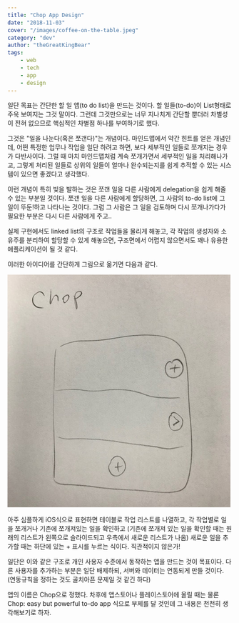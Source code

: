 ```yaml
---
title: "Chop App Design"
date: "2018-11-03"
cover: "/images/coffee-on-the-table.jpeg"
category: "dev"
author: "theGreatKingBear"
tags: 
    - web
    - tech
    - app
    - design
---
```


일단 목표는 간단한 할 일 앱(to do list)을 만드는 것이다. 할 일들(to-do)이 List형태로 주욱 보여지는 그것 말이다. 그런데 그것만으로는 너무 지나치게 간단할 뿐더러 차별성이 전혀 없으므로 핵심적인 차별점 하나를 부여하기로 했다. 

그것은 "일을 나눈다(혹은 쪼갠다)"는 개념이다. 마인드맵에서 약간 힌트를 얻은 개념인데, 어떤 특정한 업무나 작업을 일단 하려고 하면, 보다 세부적인 일들로 쪼개지는 경우가 다반사이다. 그럴 때 마치 마인드맵처럼 계속 쪼개가면서 세부적인 일을 처리해나가고, 그렇게 처리된 일들로 상위의 일들이 얼마나 완수되는지를 쉽게 추적할 수 있는 시스템이 있으면 좋겠다고 생각했다. 

이런 개념이 특히 빛을 발하는 것은 쪼갠 일을 다른 사람에게 delegation을 쉽게 해줄 수 있는 부분일 것이다. 쪼갠 일을 다른 사람에게 할당하면, 그 사람의 to-do list에 그 일이 뚜둔!하고 나타나는 것이다. 그럼 그 사람은 그 일을 검토하며 다시 쪼개나가다가 필요한 부분은 다시 다른 사람에게 주고.. 

실제 구현에서도 linked list의 구조로 작업들을 물리게 해놓고, 각 작업의 생성자와 소유주를 분리하여 할당할 수 있게 해놓으면, 구조면에서 어렵지 않으면서도 꽤나 유용한 애플리케이션이 될 것 같다. 

이러한 아이디어를 간단하게 그림으로 옮기면 다음과 같다. 

![ideation 그림](chop_image.jpg)

아주 심플하게 iOS식으로 표현하면 테이블로 작업 리스트를 나열하고, 각 작업별로 일을 쪼개거나 기존에 쪼개져있는 일을 확인하고 (기존에 쪼개져 있는 일을 확인할 때는 원래의 리스트가 왼쪽으로 슬라이드되고 우측에서 새로운 리스트가 나옴) 새로운 일을 추가할 때는 하단에 있는 + 표시를 누르는 식이다. 직관적이지 않은가!

일단은 이와 같은 구조로 개인 사용자 수준에서 동작하는 앱을 만드는 것이 목표이다. 다른 사용자를 추가하는 부분은 일단 배제하되, 서버와 데이터는 연동되게 만들 것이다. (연동규칙을 정하는 것도 골치아픈 문제일 것 같긴 하다)

앱의 이름은 Chop으로 정했다. 차후에 앱스토어나 플레이스토어에 올릴 때는 물론 Chop: easy but powerful to-do app 식으로 부제를 달 것인데 그 내용은 천천히 생각해보기로 하자. 